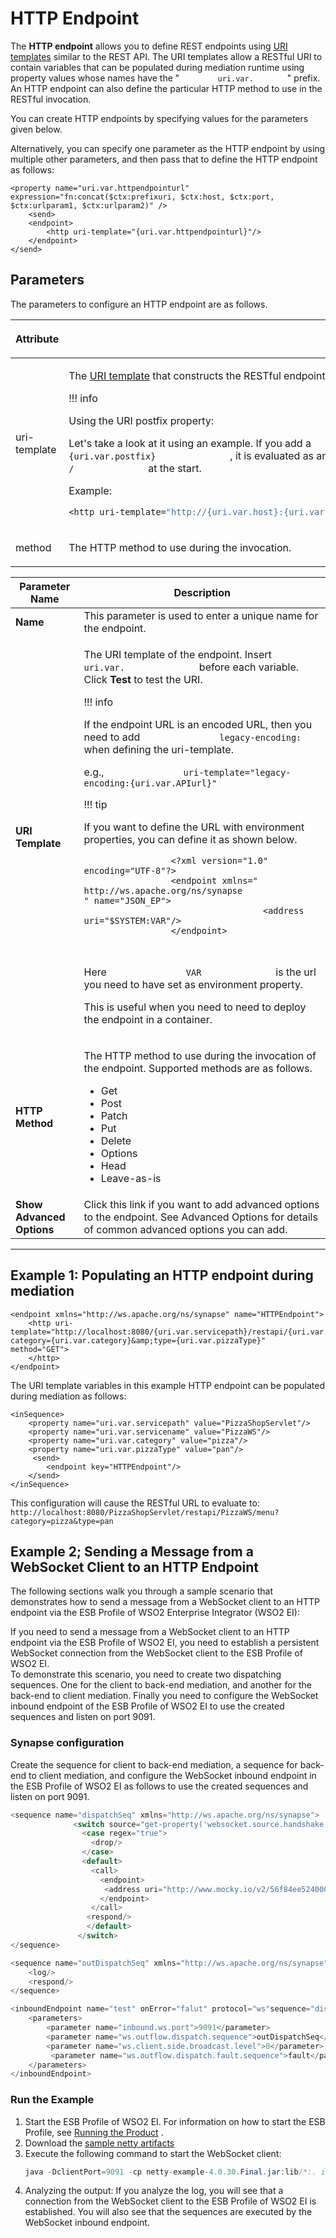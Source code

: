 # HTTP Endpoint

The **HTTP endpoint** allows you to define REST endpoints using [URI templates](https://docs.wso2.com/enterprise-service-bus/Working+with+APIs#WorkingwithAPIs-URItemplates) similar to the REST API. The URI templates allow a RESTful URI to contain variables that can be populated during mediation runtime using property values whose names have the " `         uri.var.        ` "
prefix. An HTTP endpoint can also define the particular HTTP method to use in the RESTful invocation.

You can create HTTP endpoints by specifying values for the parameters given below.

Alternatively, you can specify one parameter as the HTTP endpoint by
using multiple other parameters, and then pass that to define the HTTP
endpoint as follows:

```
<property name="uri.var.httpendpointurl" expression="fn:concat($ctx:prefixuri, $ctx:host, $ctx:port, $ctx:urlparam1, $ctx:urlparam2)" />
    <send>
    <endpoint>
        <http uri-template="{uri.var.httpendpointurl}"/>
    </endpoint>
</send>
```

## Parameters

The parameters to configure an HTTP endpoint are as follows.

<table>
<thead>
<tr class="header">
<th><p>Attribute</p></th>
<th><p>Description</p></th>
</tr>
</thead>
<tbody>
<tr class="odd">
<td><p>uri-template</p></td>
<td><div class="content-wrapper">
<p>The <a href="https://docs.wso2.com/enterprise-service-bus/Working+with+APIs#WorkingwithAPIs-URItemplates">URI template</a> that constructs the RESTful endpoint URL at runtime.</p>
!!! info
<p>Using the URI postfix property:</p>
<p>Let's take a look at it using an example. If you add a <code>               /              </code> between <code>               {uri.var.context2}{uri.var.postfix}              </code> , it is evaluated as an invalid invocation because <code>               {uri.var.postfix}              </code> contains a <code>               /              </code> at the start.</p>
<p>Example:</p>
<div class="code panel pdl" style="border-width: 1px;">
<div class="codeContent panelContent pdl">
<div class="sourceCode" id="cb1" data-syntaxhighlighter-params="brush: java; gutter: false; theme: Confluence" data-theme="Confluence" style="brush: java; gutter: false; theme: Confluence"><pre class="sourceCode java"><code class="sourceCode java"><span id="cb1-1"><a href="#cb1-1"></a>&lt;http uri-template=<span class="st">&quot;http://{uri.var.host}:{uri.var.port}/{uri.var.context1}/services/{uri.var.context2}{uri.var.postfix}&quot;</span> method=<span class="st">&quot;get&quot;</span>&gt;</span></code></pre></div>
</div>
</div>

</div></td>
</tr>
<tr class="even">
<td><p>method</p></td>
<td><p>The HTTP method to use during the invocation.</p></td>
</tr>
</tbody>
</table>

<table>
<thead>
<tr class="header">
<th>Parameter Name</th>
<th>Description</th>
</tr>
</thead>
<tbody>
<tr class="odd">
<td><strong>Name</strong></td>
<td>This parameter is used to enter a unique name for the endpoint.</td>
</tr>
<tr class="even">
<td><strong>URI Template</strong></td>
<td><div class="content-wrapper">
<p>The URI template of the endpoint. Insert <code>               uri.var.              </code> before each variable. Click <strong>Test</strong> to test the URI.</p>
!!! info
<p>If the endpoint URL is an encoded URL, then you need to add <code>               legacy-encoding:              </code> when defining the uri-template.</p>
<p>e.g., <code>               uri-template="legacy-encoding:{uri.var.APIurl}"              </code></p>
!!! tip
<p>If you want to define the URL with environment properties, you can define it as shown below.</p>
<div class="panel" style="border-width: 1px;">
<div class="panelContent">
<p><code>                 &lt;?xml version="1.0" encoding="UTF-8"?&gt;                </code><br />
<code>                 &lt;endpoint xmlns="                                   http://ws.apache.org/ns/synapse                                  " name="JSON_EP"&gt;                </code><br />
<code>                                   &lt;address uri="$SYSTEM:VAR"/&gt;                                 </code><br />
<code>                 &lt;/endpoint&gt;                </code></p>
<div>
<code>                                 </code>
</div>
</div>
</div>
<p>Here <code>               VAR              </code> is the url you need to have set as environment property.</p>
<p>This is useful when you need to need to deploy the endpoint in a container.</p>
</div></td>
</tr>
<tr class="odd">
<td><strong>HTTP Method</strong></td>
<td><p>The HTTP method to use during the invocation of the endpoint. Supported methods are as follows.</p>
<ul>
<li>Get</li>
<li>Post</li>
<li>Patch</li>
<li>Put</li>
<li>Delete</li>
<li>Options</li>
<li>Head</li>
<li>Leave-as-is</li>
</ul></td>
</tr>
<tr class="even">
<td><strong>Show Advanced Options</strong></td>
<td>Click this link if you want to add advanced options to the endpoint. See Advanced Options for details of common advanced options you can add.</td>
</tr>
</tbody>
</table>

------------------------------------------------------------------------

## Example 1: Populating an HTTP endpoint during mediation

```
<endpoint xmlns="http://ws.apache.org/ns/synapse" name="HTTPEndpoint">
    <http uri-template="http://localhost:8080/{uri.var.servicepath}/restapi/{uri.var.servicename}/menu?category={uri.var.category}&amp;type={uri.var.pizzaType}" method="GET">
    </http>
</endpoint>
```

The URI template variables in this example HTTP endpoint can be populated during mediation as follows:

```
<inSequence>           
    <property name="uri.var.servicepath" value="PizzaShopServlet"/>
    <property name="uri.var.servicename" value="PizzaWS"/>
    <property name="uri.var.category" value="pizza"/>
    <property name="uri.var.pizzaType" value="pan"/>
     <send>
        <endpoint key="HTTPEndpoint"/>
    </send>
</inSequence>
```

This configuration will cause the RESTful URL to evaluate to: `http://localhost:8080/PizzaShopServlet/restapi/PizzaWS/menu?category=pizza&type=pan`


## Example 2; Sending a Message from a WebSocket Client to an HTTP Endpoint

The following sections walk you through a sample scenario that
demonstrates how to send a message from a WebSocket client to an HTTP
endpoint via the ESB Profile of WSO2 Enterprise Integrator (WSO2 EI):

If you need to send a message from a WebSocket client to an HTTP
endpoint via the ESB Profile of WSO2 EI, you need to establish a
persistent WebSocket connection from the WebSocket client to the ESB
Profile of WSO2 EI.  
To demonstrate this scenario, you need to create two dispatching
sequences. One for the client to back-end mediation, and another for the
back-end to client mediation. Finally you need to configure the
WebSocket inbound endpoint of the ESB Profile of WSO2 EI to use the
created sequences and listen on port 9091. 

### Synapse configuration

Create the sequence for client to back-end mediation, a sequence for back-end to client mediation, and configure the WebSocket inbound endpoint in the ESB Profile of WSO2 EI as follows to use the created sequences and listen on port 9091.

``` java tab='Sequence (Backend Mediation)'
<sequence name="dispatchSeq" xmlns="http://ws.apache.org/ns/synapse">
              <switch source="get-property('websocket.source.handshake.present')">
                <case regex="true">
                  <drop/>
                </case>
                <default>
                  <call>
                    <endpoint>
                     <address uri="http://www.mocky.io/v2/56f84ee5240000d1127866c8"/>
                    </endpoint>
                  </call>
                 <respond/>
                 </default>
               </switch>
</sequence>
```

``` java tab='Sequence (Backend to Client Mediation)'
<sequence name="outDispatchSeq" xmlns="http://ws.apache.org/ns/synapse">
    <log/>
    <respond/>
</sequence>
```

``` java tab='Inbound Endpoint (Websocket)'
<inboundEndpoint name="test" onError="falut" protocol="ws"sequence="dispatchSeq" suspend="false" xmlns="http://ws.apache.org/ns/synapse">
    <parameters>
        <parameter name="inbound.ws.port">9091</parameter>
        <parameter name="ws.outflow.dispatch.sequence">outDispatchSeq</parameter>
        <parameter name="ws.client.side.broadcast.level">0</parameter>
         <parameter name="ws.outflow.dispatch.fault.sequence">fault</parameter>
    </parameters>
</inboundEndpoint>
```

### Run the Example

1. Start the ESB Profile of WSO2 EI. For information on how to start the ESB Profile, see [Running the Product](https://docs.wso2.com/display/EI650/Running+the+Product) .
2.  Download the [sample netty artifacts](https://github.com/wso2-docs/ESB/blob/master/ESB-Artifacts/Netty_artifacts_for_WebSocket_samples/netty-example-4.0.30.Final.jar)
3.  Execute the following command to start the WebSocket client:
    ``` java
    java -DclientPort=9091 -cp netty-example-4.0.30.Final.jar:lib/*:. io.netty.example.http.websocketx.client.WebSocketClient
    ```
4.  Analyzing the output: If you analyze the log, you will see that a connection from the WebSocket client to the ESB Profile of WSO2 EI is established. You will also see that the sequences are executed by the WebSocket inbound endpoint.
